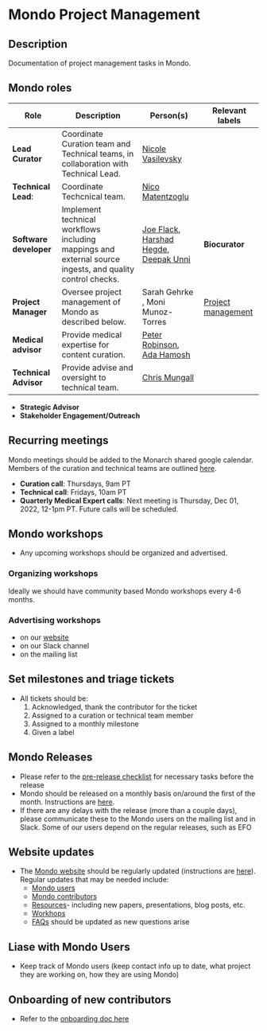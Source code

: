 # Mondo Project Management

## Description

Documentation of project management tasks in Mondo.

## Mondo roles

Role | Description | Person(s) | Relevant labels
-- | -- | -- | --
**Lead Curator** | Coordinate Curation team and Technical teams, in collaboration with Technical Lead. | [Nicole Vasilevsky](https://orcid.org/0000-0001-5208-3432)
**Technical Lead**: | Coordinate Techcnical team. | [Nico Matentzoglu](https://orcid.org/0000-0002-7356-1779)
**Software developer** | Implement technical workflows including mappings and external source ingests, and quality control checks. | [Joe Flack](https://orcid.org/0000-0002-2906-7319), [Harshad Hegde](https://orcid.org/0000-0002-2411-565X), [Deepak Unni](https://orcid.org/0000-0002-3583-7340) | **Biocurator** | Curate content in Mondo through iterative addition, revision and reclassification of terms and hierarchies. Liase with community. | [Sabrina  Toro](https://orcid.org/0000-0002-4142-7153) 
**Project Manager** | Oversee project management of Mondo as described below. | Sarah Gehrke , Moni Munoz-Torres | [Project management](https://github.com/monarch-initiative/mondo/issues?q=is%3Aissue+is%3Aopen+label%3A%22project+management%22)
**Medical advisor** | Provide medical expertise for content curation. | [Peter Robinson](https://www.jax.org/research-and-faculty/faculty/peter-robinson), [Ada Hamosh](https://orcid.org/0000-0002-1780-5230) |
**Technical Advisor** | Provide advise and oversight to technical team. | [Chris Mungall](http://biosciences.lbl.gov/profiles/chris-mungall/)
- **Strategic Advisor**
- **Stakeholder Engagement/Outreach**

## Recurring meetings
Mondo meetings should be added to the Monarch shared google calendar. Members of the curation and technical teams are outlined [here](https://mondo.monarchinitiative.org/pages/contributors/).

- **Curation call**: Thursdays, 9am PT
- **Technical call**: Fridays, 10am PT
- **Quarterly Medical Expert calls**: Next meeting is Thursday, Dec 01, 2022, 12-1pm PT. Future calls will be scheduled.

## Mondo workshops
- Any upcoming workshops should be organized and advertised.

### Organizing workshops

Ideally we should have community based Mondo workshops every 4-6 months.

### Advertising workshops

  - on our [website](https://mondo.monarchinitiative.org/pages/workshop/)
  - on our Slack channel
  - on the mailing list

## Set milestones and triage tickets
- All tickets should be:
  1. Acknowledged, thank the contributor for the ticket 
  2. Assigned to a curation or technical team member
  3. Assigned to a monthly milestone
  4. Given a label

## Mondo Releases

- Please refer to the [pre-release checklist](https://mondo.readthedocs.io/en/latest/editors-guide/pre-release-checklist/) for necessary tasks before the release
- Mondo should be released on a monthly basis on/around the first of the month. Instructions are [here](https://mondo.readthedocs.io/en/latest/developer-guide/release/).
- If there are any delays with the release (more than a couple days), please communicate these to the Mondo users on the mailing list and in Slack. Some of our users depend on the regular releases, such as EFO

## Website updates
- The [Mondo website](https://mondo.monarchinitiative.org/) should be regularly updated (instructions are [here](https://mondo.readthedocs.io/en/latest/editors-guide/mondo-website-editing/)). Regular updates that may be needed include:
  - [Mondo users](https://mondo.monarchinitiative.org/pages/users/)
  - [Mondo contributors](https://mondo.monarchinitiative.org/pages/contributors/)
  - [Resources](https://mondo.monarchinitiative.org/pages/resources/)- including new papers, presentations, blog posts, etc.
  - [Workhops](https://mondo.monarchinitiative.org/pages/workshop/)
  - [FAQs](https://mondo.monarchinitiative.org/pages/faq/) should be updated as new questions arise

## Liase with Mondo Users

- Keep track of Mondo users (keep contact info up to date, what project they are working on, how they are using Mondo)

## Onboarding of new contributors

- Refer to the [onboarding doc here](https://docs.google.com/spreadsheets/d/18qfgcUYaCif0NhfNF5QaLp8DvxG0llwcSmp3B5U-MhE/edit#gid=0)
  

